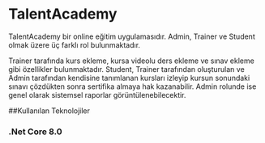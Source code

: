 # TalentAcademy
TalentAcademy bir online eğitim uygulamasıdır. Admin, Trainer ve Student olmak üzere üç farklı rol bulunmaktadır. 

Trainer tarafında kurs ekleme, kursa videolu ders ekleme ve sınav ekleme gibi özellikler bulunmaktadır.
Student, Trainer tarafından oluşturulan ve Admin tarafından kendisine tanımlanan kursları izleyip kursun sonundaki sınavı çözdükten sonra sertifika almaya hak kazanabilir.
Admin rolunde ise genel olarak sistemsel raporlar görüntülenebilecektir.




##Kullanılan Teknolojiler
### .Net Core 8.0
###
